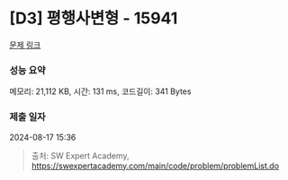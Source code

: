 # [D3] 평행사변형 - 15941 

[문제 링크](https://swexpertacademy.com/main/code/problem/problemDetail.do?contestProbId=AYVgOZEKOpcDFAQK) 

### 성능 요약

메모리: 21,112 KB, 시간: 131 ms, 코드길이: 341 Bytes

### 제출 일자

2024-08-17 15:36



> 출처: SW Expert Academy, https://swexpertacademy.com/main/code/problem/problemList.do
